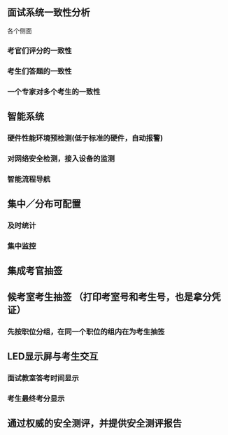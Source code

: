 
## 面试系统一致性分析
各个侧面
### 考官们评分的一致性
### 考生们答题的一致性
### 一个专家对多个考生的一致性

## 智能系统
### 硬件性能环境预检测(低于标准的硬件，自动报警)
### 对网络安全检测，接入设备的监测
### 智能流程导航

## 集中／分布可配置
### 及时统计
### 集中监控

## 集成考官抽签
## 候考室考生抽签 （打印考室号和考生号，也是拿分凭证）
### 先按职位分组，在同一个职位的组内在为考生抽签

## LED显示屏与考生交互
### 面试教室答考时间显示
### 考生最终考分显示

## 通过权威的安全测评，并提供安全测评报告